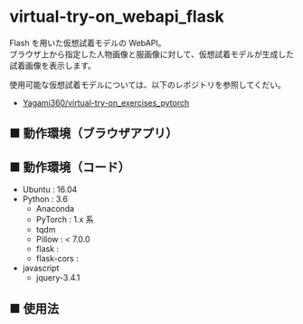 # virtual-try-on_webapi_flask
Flash を用いた仮想試着モデルの WebAPI。<br>
ブラウザ上から指定した人物画像と服画像に対して、仮想試着モデルが生成した試着画像を表示します。

使用可能な仮想試着モデルについては、以下のレポジトリを参照してくだい。
- [Yagami360/virtual-try-on_exercises_pytorch](https://github.com/Yagami360/virtual-try-on_exercises_pytorch)

## ■ 動作環境（ブラウザアプリ）

## ■ 動作環境（コード）

- Ubuntu : 16.04
- Python : 3.6
    - Anaconda
    - PyTorch : 1.x 系
    - tqdm
    - Pillow : < 7.0.0
    - flask : 
    - flask-cors : 
- javascript
    - jquery-3.4.1

## ■ 使用法

